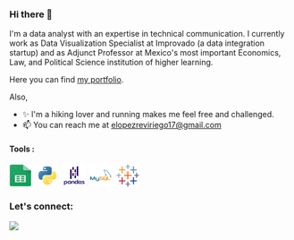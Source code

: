 ### Hi there 👋

I'm a data analyst with an expertise in technical communication. I currently work as Data Visualization Specialist at Improvado (a data integration startup) and as Adjunct Professor at Mexico's most important Economics, Law, and Political Science institution of higher learning. 

Here you can find [my portfolio](https://franciscogalan.github.io/). 

Also,
- ✨ I'm a hiking lover and running makes me feel free and challenged.
- 📫 You can reach me at elopezreviriego17@gmail.com

#### Tools :

<p>
<img src="https://github.com/FranciscoGalan/FranciscoGalan/blob/main/Images/Google_Sheets_Logo.svg" title="Sheets"  alt="Sheets" width="40" height="40"/>&nbsp;
<img src="https://github.com/devicons/devicon/blob/master/icons/python/python-original.svg" title="Python" alt="Python" width="40" height="40"/>&nbsp;
<img src="https://github.com/devicons/devicon/blob/master/icons/pandas/pandas-original-wordmark.svg" title="Pandas" alt="Pandas" width="40" height="40"/>&nbsp;
<img src="https://github.com/devicons/devicon/blob/master/icons/mysql/mysql-original-wordmark.svg" title="MySQL"  alt="MySQL" width="40" height="40"/>&nbsp;
<img src="https://github.com/FranciscoGalan/FranciscoGalan/blob/main/Images/tableau-software.svg" title="Tableau"  alt="Tableau" width="40" height="40"/>&nbsp;

</p>

### Let's connect:

[<img align="left"  width="22px" src="https://cdn.jsdelivr.net/npm/simple-icons@3.4.0/icons/linkedin.svg" />](https://www.linkedin.com/in/emilia-l%C3%B3pez-reviriego/)
